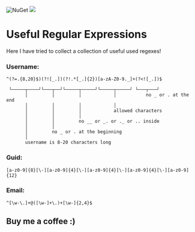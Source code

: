 <div style:"text-align:center;">
<p>
    <img src="https://badges.frapsoft.com/os/v1/open-source.svg?v=103" alt="NuGet" />
    <a href="#buy-me-a-coffee-" target="_blank"><img src="https://badgen.net/badge/icon/buymeacoffee/green?icon=buymeacoffee&label"/></a>
</p>
</div>

# Useful Regular Expressions

Here I have tried to collect a collection of useful used regexes!

### Username:
```
^(?=.{8,20}$)(?![_.])(?!.*[_.]{2})[a-zA-Z0-9._]+(?<![_.])$

 └─────┬────┘└───┬──┘└─────┬─────┘└─────┬─────┘ └───┬───┘
       │         │         │            │           no _ or . at the end
       │         │         │            │
       │         │         │            allowed characters
       │         │         │
       │         │         no __ or _. or ._ or .. inside
       │         │
       │         no _ or . at the beginning
       │
       username is 8-20 characters long
```

### Guid:
```
[a-z0-9]{8}[\-][a-z0-9]{4}[\-][a-z0-9]{4}[\-][a-z0-9]{4}[\-][a-z0-9]{12}
```

### Email:
```
^[\w-\.]+@([\w-]+\.)+[\w-]{2,4}$
```

## Buy me a coffee :)
